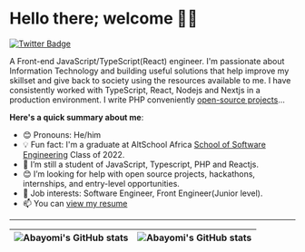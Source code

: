# Hello there; welcome 👋🏾

[![Twitter Badge](https://img.shields.io/badge/-@still_yomi-1ca0f1?style=for-the-badge&logo=twitter&logoColor=white&link=https://twitter.com/steel_yomi)](https://twitter.com/still_yomi)

A Front-end JavaScript/TypeScript(React) engineer. I'm passionate about Information Technology and building useful solutions that help improve my skillset and give back to society using the resources available to me. I have consistently worked with TypeScript, React, Nodejs and Nextjs in a production environment. I write PHP conveniently [open-source projects](https://github.com/steelyomi)...

**Here's a quick summary about me**:

- 😊 Pronouns: He/him
- 💡 Fun fact: I'm a graduate at AltSchool Africa [School of Software Engineering](https://altschoolafrica.com/schools/engineering) Class of 2022.
- 🌱 I’m still a student of JavaScript, Typescript, PHP and Reactjs.
- 😊 I’m looking for help with open source projects, hackathons, internships, and entry-level opportunities.
- 💼 Job interests: Software Engineer, Front Engineer(Junior level).
- 📫 You can [view my resume](https://drive.google.com/file/d/1jJvnlDmNBSRtXewzZ07LgMMjfSCu-TzG/view?usp=drive_link) 

---

| <img align="center" src="https://github-readme-stats.vercel.app/api?username=steelyomi&show_icons=true&include_all_commits=true&hide_border=true" alt="Abayomi's GitHub stats" /> | <img align="center" src="https://github-readme-stats.vercel.app/api/top-langs/?username=steelyomi&langs_count=8&layout=compact&hide_border=true" alt="Abayomi's GitHub stats" /> |
| ------------- | ------------- |
